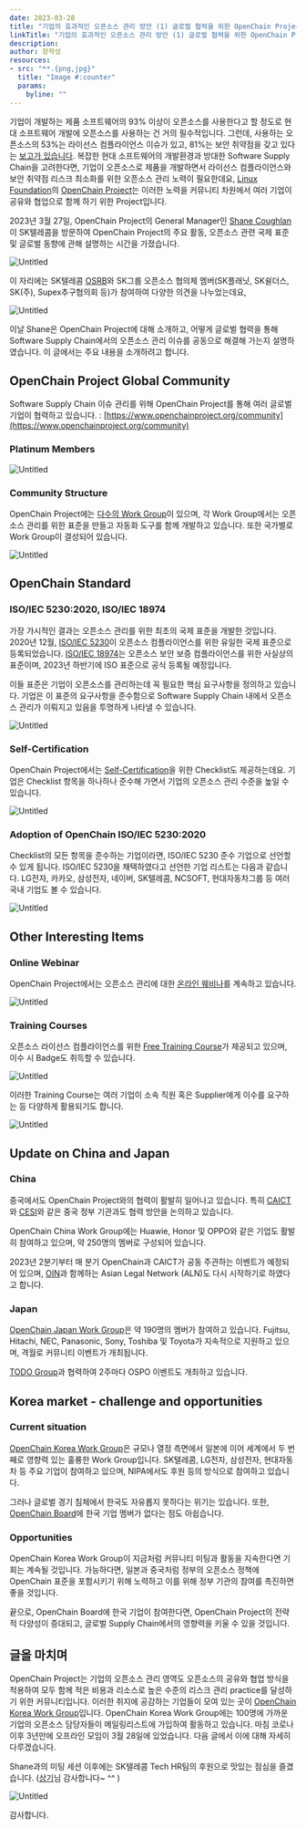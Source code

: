 ```yaml
---
date: 2023-03-28
title: "기업의 효과적인 오픈소스 관리 방안 (1) 글로벌 협력을 위한 OpenChain Project"
linkTitle: "기업의 효과적인 오픈소스 관리 방안 (1) 글로벌 협력을 위한 OpenChain Project"
description: 
author: 장학성
resources:
- src: "**.{png,jpg}"
  title: "Image #:counter"
  params:
    byline: ""
---
```


기업이 개발하는 제품 소프트웨어의 93% 이상이 오픈소스를 사용한다고 할 정도로 현대 소프트웨어 개발에 오픈소스를 사용하는 건 거의 필수적입니다. 그런데, 사용하는 오픈소스의 53%는 라이선스 컴플라이언스 이슈가 있고, 81%는 보안 취약점을 갖고 있다는 [보고가 있습니다](https://www.synopsys.com/blogs/software-security/open-source-trends-ossra-report/). 복잡한 현대 소프트웨어의 개발환경과 방대한 Software Supply Chain을 고려한다면, 기업이 오픈소스로 제품을 개발하면서 라이선스 컴플라이언스와 보안 취약점 리스크 최소화를 위한 오픈소스 관리 노력이 필요한데요, [Linux Foundation](https://www.linuxfoundation.org/)의 [OpenChain Project](openchainproject.org)는 이러한 노력을 커뮤니티 차원에서 여러 기업이 공유와 협업으로 함께 하기 위한 Project입니다. 

2023년 3월 27일, OpenChain Project의 General Manager인 [Shane Coughlan](https://github.com/shanecoughlan)이 SK텔레콤을 방문하여 OpenChain Project의 주요 활동, 오픈소스 관련 국제 표준 및 글로벌 동향에 관해 설명하는 시간을 가졌습니다. 

![Untitled](Untitled.png)


이 자리에는 SK텔레콤 [OSRB](https://sktelecom.github.io/about/osrb/)와 SK그룹 오픈소스 협의체 멤버(SK플래닛, SK쉴더스, SK(주), Supex추구협의회 등)가 참여하여 다양한 의견을 나누었는데요, 

![Untitled](featured_meeting.png)

이날 Shane은 OpenChain Project에 대해 소개하고, 어떻게 글로벌 협력을 통해 Software Supply Chain에서의 오픈소스 관리 이슈를 공동으로 해결해 가는지 설명하였습니다. 이 글에서는 주요 내용을 소개하려고 합니다. 

## OpenChain Project Global Community

Software Supply Chain 이슈 관리를 위해 OpenChain Project를 통해 여러 글로벌 기업이 협력하고 있습니다. : [https://www.openchainproject.org/community](https://www.openchainproject.org/community)

### Platinum Members

![Untitled](Untitled_2.png)

### Community Structure

OpenChain Project에는 [다수의 Work Group](https://www.openchainproject.org/participate)이 있으며, 각 Work Group에서는 오픈소스 관리를 위한 표준을 만들고 자동화 도구를 함께 개발하고 있습니다. 또한 국가별로 Work Group이 결성되어 있습니다. 

![Untitled](Untitled_3.png)

## OpenChain Standard

### ISO/IEC 5230:2020, ISO/IEC 18974

가장 가시적인 결과는 오픈소스 관리를 위한 최초의 국제 표준을 개발한 것입니다. 2020년 12월, [ISO/IEC 5230](https://www.iso.org/standard/81039.html)이 오픈소스 컴플라이언스를 위한 유일한 국제 표준으로 등록되었습니다. [ISO/IEC 18974](https://www.iso.org/standard/86450.html)는 오픈소스 보안 보증 컴플라이언스를 위한 사실상의 표준이며, 2023년 하반기에 ISO 표준으로 공식 등록될 예정입니다. 

이들 표준은 기업이 오픈소스를 관리하는데 꼭 필요한 핵심 요구사항을 정의하고 있습니다. 기업은 이 표준의 요구사항을 준수함으로 Software Supply Chain 내에서 오픈소스 관리가 이뤄지고 있음을 투명하게 나타낼 수 있습니다. 

![Untitled](Untitled_4.png)

### Self-Certification

OpenChain Project에서는 [Self-Certification](https://github.com/OpenChain-Project/Reference-Material/tree/master/Self-Certification)을 위한 Checklist도 제공하는데요. 기업은 Checklist 항목을 하나하나 준수해 가면서 기업의 오픈소스 관리 수준을 높일 수 있습니다. 

![Untitled](Untitled_5.png)

### Adoption of OpenChain ISO/IEC 5230:2020

Checklist의 모든 항목을 준수하는 기업이라면, ISO/IEC 5230 준수 기업으로 선언할 수 있게 됩니다. ISO/IEC 5230을 채택하였다고 선언한 기업 리스트는 다음과 같습니다. LG전자, 카카오, 삼성전자, 네이버, SK텔레콤, NCSOFT, 현대자동차그룹 등 여러 국내 기업도 볼 수 있습니다. 

![Untitled](Untitled_6.png)

## Other Interesting Items

### Online Webinar

OpenChain Project에서는 오픈소스 관리에 대한 [온라인 웨비나](https://www.openchainproject.org/webinars)를 계속하고 있습니다. 

![Untitled](Untitled_7.png)

### Training Courses

오픈소스 라이선스 컴플라이언스를 위한 [Free Training Course](https://www.openchainproject.org/resources)가 제공되고 있으며, 이수 시 Badge도 취득할 수 있습니다. 

![Untitled](Untitled_8.png)

이러한 Training Course는 여러 기업이 소속 직원 혹은 Supplier에게 이수를 요구하는 등 다양하게 활용되기도 합니다. 

![Untitled](Untitled_9.png)

## Update on China and Japan

### China

중국에서도 OpenChain Project와의 협력이 활발히 일어나고 있습니다. 특히 [CAICT](http://www.caict.ac.cn/english/)와 [CESI](https://www.cc.cesi.cn/english.aspx)와 같은 중국 정부 기관과도 협력 방안을 논의하고 있습니다. 

OpenChain China Work Group에는 Huawie, Honor 및 OPPO와 같은 기업도 활발히 참여하고 있으며, 약 250명의 멤버로 구성되어 있습니다. 

2023년 2분기부터 매 분기 OpenChain과 CAICT가 공동 주관하는 이벤트가 예정되어 있으며, [OIN](https://openinventionnetwork.com/)과 함께하는 Asian Legal Network (ALN)도 다시 시작하기로 하였다고 합니다. 

### Japan

[OpenChain Japan Work Group](https://openchain-project.github.io/OpenChain-JWG/)은 약 190명의 멤버가 참여하고 있습니다. Fujitsu, Hitachi, NEC, Panasonic, Sony, Toshiba 및 Toyota가 지속적으로 지원하고 있으며, 격월로 커뮤니티 이벤트가 개최됩니다. 

[TODO Group](https://todogroup.org/)과 협력하여 2주마다 OSPO 이벤트도 개최하고 있습니다. 

## Korea market - challenge and opportunities

### Current situation

[OpenChain Korea Work Group](https://openchain-project.github.io/OpenChain-KWG/)은 규모나 열정 측면에서 일본에 이어 세계에서 두 번째로 영향력 있는 훌륭한 Work Group입니다. SK텔레콤, LG전자, 삼성전자, 현대자동차 등 주요 기업이 참여하고 있으며, NIPA에서도 후원 등의 방식으로 참여하고 있습니다. 

그러나 글로벌 경기 침체에서 한국도 자유롭지 못하다는 위기는 있습니다. 또한, [OpenChain Board](https://www.openchainproject.org/community)에 한국 기업 멤버가 없다는 점도 아쉽습니다. 

### Opportunities

OpenChain Korea Work Group이 지금처럼 커뮤니티 미팅과 활동을 지속한다면 기회는 계속될 것입니다. 가능하다면, 일본과 중국처럼 정부의 오픈소스 정책에 OpenChain 표준을 포함시키기 위해 노력하고 이를 위해 정부 기관의 참여를 촉진하면 좋을 것입니다. 

끝으로, OpenChain Board에 한국 기업이 참여한다면, OpenChain Project의 전략적 다양성이 증대되고, 글로벌 Supply Chain에서의 영향력을 키울 수 있을 것입니다. 

## 글을 마치며

OpenChain Project는 기업의 오픈소스 관리 영역도 오픈소스의 공유와 협업 방식을 적용하여 모두 함께 적은 비용과 리소스로 높은 수준의 리스크 관리 practice를 달성하기 위한 커뮤니티입니다. 이러한 취지에 공감하는 기업들이 모여 있는 곳이 [OpenChain Korea Work Group](https://openchain-project.github.io/OpenChain-KWG/)입니다. OpenChain Korea Work Group에는 100명에 가까운 기업의 오픈소스 담당자들이 메일링리스트에 가입하여 활동하고 있습니다. 마침 코로나 이후 3년만에 오프라인 모임이 3월 28일에 있었습니다. 다음 글에서 이에 대해 자세히 다루겠습니다. 

Shane과의 미팅 세션 이후에는 SK텔레콤 Tech HR팀의 후원으로 맛있는 점심을 즐겼습니다. ([상기](https://kr.linkedin.com/in/ksangki)님 감사합니다~ ^^ )

![Untitled](Untitled_10.png)

감사합니다.